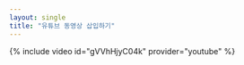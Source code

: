 ```yaml
---
layout: single
title: "유튜브 동영상 삽입하기"
---
```




{% include video id="gVVhHjyC04k" provider="youtube" %}
